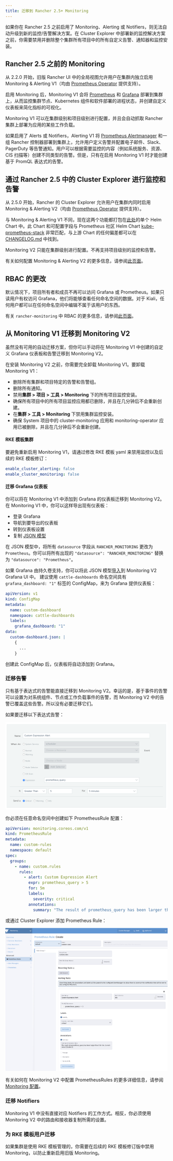 ```yaml
---
title: 迁移到 Rancher 2.5+ Monitoring
---
```


如果你在 Rancher 2.5 之前启用了 Monitoring、Alerting 或 Notifiers，则无法自动升级到新的监控/告警解决方案。在 Cluster Explorer 中部署新的监控解决方案之前，你需要禁用并删除整个集群所有项目中的所有自定义告警、通知器和监控安装。


## Rancher 2.5 之前的 Monitoring

从 2.2.0 开始，旧版 Rancher UI 中的全局视图允许用户在集群内独立启用 Monitoring & Alerting V1（均由 [Prometheus Operator](https://github.com/prometheus-operator/prometheus-operator) 提供支持）。

启用 Monitoring 后，Monitoring V1 会将 [Prometheus](https://prometheus.io/) 和 [Grafana](https://grafana.com/docs/grafana/latest/getting-started/what-is-grafana/) 部署到集群上，从而监控集群节点、Kubernetes 组件和软件部署的进程状态，并创建自定义仪表板来简化指标的可视化。

Monitoring V1 可以在集群级别和项目级别进行配置，并且会自动抓取 Rancher 集群上部署为应用的某些工作负载。

如果启用了 Alerts 或 Notifiers，Alerting V1 将 [Prometheus Alertmanager](https://prometheus.io/docs/alerting/latest/alertmanager/) 和一组 Rancher 控制器部署到集群上，允许用户定义告警并配置电子邮件、Slack、PagerDuty 等告警通知。用户可以根据需要监控的内容（例如系统服务、资源、CIS 扫描等）创建不同类型的告警。但是，只有在启用 Monitoring V1 时才能创建基于 PromQL 表达式的告警。

## 通过 Rancher 2.5 中的 Cluster Explorer 进行监控和告警

从 2.5.0 开始，Rancher 的 Cluster Explorer 允许用户在集群内同时启用 Monitoring & Alerting V2（均由 [Prometheus Operator](https://github.com/prometheus-operator/prometheus-operator) 提供支持）。

与 Monitoring & Alerting V1 不同，现在这两个功能都打包在[此处](https://github.com/rancher/charts/blob/main/charts/rancher-monitoring)的单个 Helm Chart 中。此 Chart 和可配置字段与 Prometheus 社区 Helm Chart [kube-prometheus-stack](https://github.com/prometheus-community/helm-charts/tree/main/charts/kube-prometheus-stack) 非常匹配，与上游 Chart 的任何偏差都可以在 [CHANGELOG.md](https://github.com/rancher/charts/blob/main/charts/rancher-monitoring/CHANGELOG.md) 中找到。

Monitoring V2 只能在集群级别进行配置。不再支持项目级别的监控和告警。

有关如何配置 Monitoring & Alerting V2 的更多信息，请参阅[此页面](../../../pages-for-subheaders/monitoring-v2-configuration-guides.md)。

## RBAC 的更改

默认情况下，项目所有者和成员不再可以访问 Grafana 或 Prometheus。如果只读用户有权访问 Grafana，他们将能够查看任何命名空间的数据。对于 Kiali，任何用户都可以在任何命名空间中编辑不属于该用户的东西。

有关 `rancher-monitoring` 中 RBAC 的更多信息，请参阅[此页面](../../../explanations/integrations-in-rancher/monitoring-and-alerting/rbac-for-monitoring.md)。

## 从 Monitoring V1 迁移到 Monitoring V2

虽然没有可用的自动迁移方案，但你可以手动将在 Monitoring V1 中创建的自定义 Grafana 仪表板和告警迁移到 Monitoring V2。

在安装 Monitoring V2 之前，你需要完全卸载 Monitoring V1。要卸载 Monitoring V1：

* 删除所有集群和项目特定的告警和告警组。
* 删除所有通知。
* 禁用**集群 > 项目 > 工具 > Monitoring** 下的所有项目监控安装。
* 确保所有项目中的所有项目监控应用都已删除，并且在几分钟后不会重新创建。
* 在**集群 > 工具 > Monitoring** 下禁用集群监控安装。
* 确保 System 项目中的 cluster-monitoring 应用和 monitoring-operator 应用已被删除，并且在几分钟后不会重新创建。

#### RKE 模板集群

要避免重新启用 Monitoring V1，请通过修改 RKE 模板 yaml 来禁用监控以及后续的 RKE 模板修订：

```yaml
enable_cluster_alerting: false
enable_cluster_monitoring: false
```

#### 迁移 Grafana 仪表板

你可以将在 Monitoring V1 中添加到 Grafana 的仪表板迁移到 Monitoring V2。在 Monitoring V1 中，你可以这样导出现有仪表板：

* 登录 Grafana
* 导航到要导出的仪表板
* 转到仪表板设置
* 复制 [JSON 模型](https://grafana.com/docs/grafana/latest/dashboards/json-model/)

在 JSON 模型中，将所有 `datasource` 字段从 `RANCHER_MONITORING` 更改为 `Prometheus`。你可以将所有出现的 `"datasource": "RANCHER_MONITORING"` 替换为 `"datasource": "Prometheus"`。

如果 Grafana 由持久卷支持，你可以将此 JSON 模型[导入](https://grafana.com/docs/grafana/latest/dashboards/export-import/)到 Monitoring V2 Grafana UI 中。
建议使用 `cattle-dashboards` 命名空间具有 `grafana_dashboard: "1"` 标签的 ConfigMap，来为 Grafana 提供仪表板：

```yaml
apiVersion: v1
kind: ConfigMap
metadata:
  name: custom-dashboard
  namespace: cattle-dashboards
  labels:
    grafana_dashboard: "1"
data:
  custom-dashboard.json: |
    {
      ...
    }
```

创建此 ConfigMap 后，仪表板将自动添加到 Grafana。

### 迁移告警

只有基于表达式的告警能直接迁移到 Monitoring V2。幸运的是，基于事件的告警可以设置为对系统组件、节点或工作负载事件的告警，而 Monitoring V2 中的告警已覆盖这些告警。所以没有必要迁移它们。

如果要迁移以下表达式告警：

![](/img/monitoring/migration/alert_2.4_to_2.5_source.png)

你必须在任意命名空间中创建如下 PrometheusRule 配置：

```yaml
apiVersion: monitoring.coreos.com/v1
kind: PrometheusRule
metadata:
  name: custom-rules
  namespace: default
spec:
  groups:
    - name: custom.rules
      rules:
        - alert: Custom Expression Alert
          expr: prometheus_query > 5
          for: 5m
          labels:
            severity: critical
          annotations:
            summary: "The result of prometheus_query has been larger than 5 for 5m. Current value {{ $value }}"
```

或通过 Cluster Explorer 添加 Prometheus Rule：

![](/img/monitoring/migration/alert_2.4_to_2.5_target.png)

有关如何在 Monitoring V2 中配置 PrometheusRules 的更多详细信息，请参阅 [Monitoring 配置](../../../pages-for-subheaders/monitoring-v2-configuration-guides.md)。

### 迁移 Notifiers

Monitoring V1 中没有直接对应 Notifiers 的工作方式。相反，你必须使用 Monitoring V2 中的路由和接收器复制所需的设置。


### 为 RKE 模板用户迁移

如果集群是使用 RKE 模板管理的，你需要在后续的 RKE 模板修订版中禁用 Monitoring，以防止重新启用旧版 Monitoring。